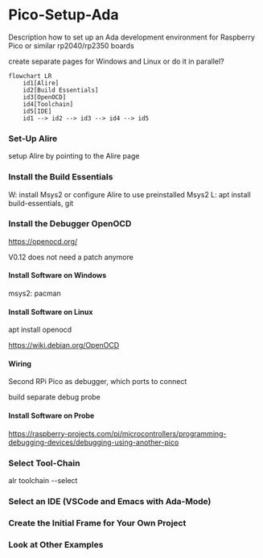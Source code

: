 # Pico-Setup-Ada
Description how to set up an Ada development environment for Raspberry Pico or similar rp2040/rp2350 boards

create separate pages for Windows and Linux or do it in parallel?

```mermaid
flowchart LR
    id1[Alire]
    id2[Build Essentials]
    id3[OpenOCD]
    id4[Toolchain]
    id5[IDE]
    id1 --> id2 --> id3 --> id4 --> id5
```

### Set-Up Alire
setup Alire by pointing to the Alire page

### Install the Build Essentials
W: install Msys2 or configure Alire to use preinstalled Msys2
L: apt install build-essentials, git

### Install the Debugger OpenOCD
https://openocd.org/

V0.12 does not need a patch anymore


#### Install Software on Windows
msys2: pacman

#### Install Software on Linux
apt install openocd

https://wiki.debian.org/OpenOCD


#### Wiring
Second RPi Pico as debugger, which ports to connect

build separate debug probe 

#### Install Software on Probe
https://raspberry-projects.com/pi/microcontrollers/programming-debugging-devices/debugging-using-another-pico

### Select Tool-Chain

alr toolchain --select

### Select an IDE (VSCode and Emacs with Ada-Mode)

### Create the Initial Frame for Your Own Project

### Look at Other Examples

